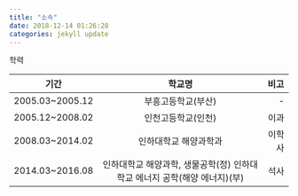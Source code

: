 ```yaml
---
title: "소속"
date: 2018-12-14 01:26:28
categories: jekyll update
---
```


학력

| <center>기간</center> |<center>학교명</center> | <center>비고</center>  |
|:--------|:--------:|--------:|
| 2005.03~2005.12 | 부흥고등학교(부산) | - |
| 2005.12~2008.02 | 인천고등학교(인천) | 이과 |
| 2008.03~2014.02 | 인하대학교 해양과학과 | 이학사 |
| 2014.03~2016.08 | 인하대학교 해양과학, 생물공학(정)  인하대학교 에너지 공학(해양 에너지)(부)| 석사 |
